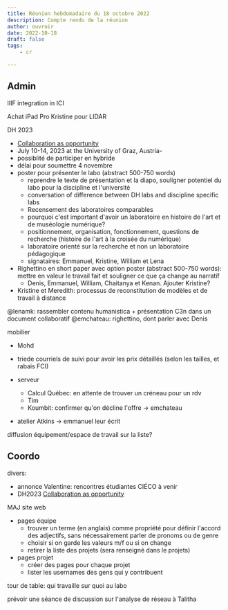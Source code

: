 ```yaml
---
title: Réunion hebdomadaire du 18 octobre 2022
description: Compte rendu de la réunion
author: ouvroir
date: 2022-10-18
draft: false
tags:
    - cr

---
```

## Admin

IIIF integration in ICI

Achat iPad Pro Kristine pour LIDAR

DH 2023
- [Collaboration as opportunity](https://dh2023.adho.org/?page_id=308)
- July 10-14, 2023 at the University of Graz, Austria- 
- possiblité de participer en hybride
- délai pour soumettre 4 novembre
- poster pour présenter le labo (abstract 500-750 words)
    - reprendre le texte de présentation et la diapo, souligner potentiel du labo pour la discipline et l'université
    - conversation of difference between DH labs and discipline specific labs
    - Recensement des laboratoires comparables
    - pourquoi c'est important d'avoir un laboratoire en histoire de l'art et de muséologie numérique? 
    - positionnement, organisation, fonctionnement, questions de recherche (histoire de l'art à la croisée du numérique)
    - laboratoire orienté sur la recherche et non un laboratoire pédagogique
    - signataires: Emmanuel, Kristine, William et Lena
- Righettino en short paper avec option poster (abstract 500-750 words): mettre en valeur le travail fait et souligner ce que ça change au narratif
    - Denis, Emmanuel, William, Chaitanya et Kenan. Ajouter Kristine?
- Kristine et Meredith: processus de reconstitution de modèles et de travail à distance

@lenamk: rassembler contenu humanistica + présentation C3n dans un document collaboratif 
@emchateau: righettino, dont parler avec Denis

mobilier
- Mohd
- triede
courriels de suivi pour avoir les prix détaillés (selon les tailles, et rabais FCI)

- serveur
    - Calcul Québec: en attente de trouver un créneau pour un rdv
    - Tim
    - Koumbit: confirmer qu'on décline l'offre → emchateau
- atelier Atkins → emmanuel leur écrit

diffusion équipement/espace de travail sur la liste?

## Coordo

divers:
- annonce Valentine: rencontres étudiantes CIÉCO à venir
- DH2023 [Collaboration as opportunity](https://dh2023.adho.org/?page_id=308)

MAJ site web
- pages équipe
    - trouver un terme (en anglais) comme propriété pour définir l'accord des adjectifs, sans nécessairement parler de pronoms ou de genre
    - choisir si on garde les valeurs m/f ou si on change
    - retirer la liste des projets (sera renseigné dans le projets)
- pages projet
    - créer des pages pour chaque projet
    - lister les usernames des gens qui y contribuent

tour de table: qui travaille sur quoi au labo


prévoir une séance de discussion sur l'analyse de réseau à Talitha